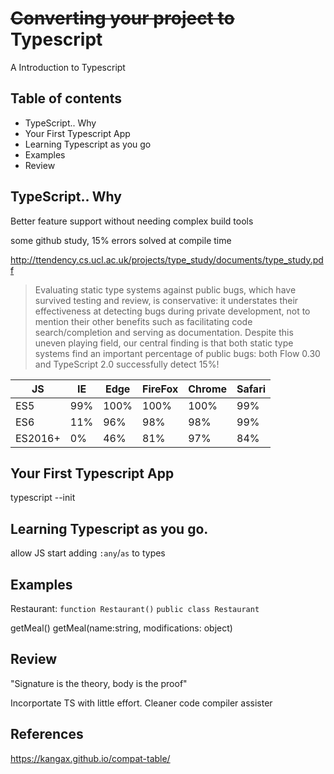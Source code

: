 # ~~Converting your project to~~ Typescript
A Introduction to Typescript

## Table of contents 
* TypeScript.. Why
* Your First Typescript App
* Learning Typescript as you go
* Examples
* Review

## TypeScript.. Why
Better feature support without needing complex build tools

some github study, 15% errors solved at compile time

http://ttendency.cs.ucl.ac.uk/projects/type_study/documents/type_study.pdf

>Evaluating  static  type  systems  against  public  bugs,  which have  survived  testing  and  review,  is  conservative:  it  understates their effectiveness at detecting bugs during private development, not  to  mention  their  other  benefits  such  as  facilitating  code search/completion  and  serving  as  documentation.  Despite  this uneven  playing  field,  our  central  finding  is  that  both  static  type systems find an important percentage of public bugs: both Flow 0.30  and  TypeScript  2.0  successfully  detect 15%!


JS |IE|Edge|FireFox|Chrome|Safari 
---|---|---|---|---|---
ES5 | 99% | 100%| 100%| 100%|99%
ES6 |11%| 96% | 98% |98%|99%|
ES2016+|0%|46%|81%|97%|84%  

## Your First Typescript App

typescript --init

## Learning Typescript as you go.

allow JS
start adding `:any`/`as` to types

## Examples
Restaurant:
`function Restaurant()`
`public class Restaurant`

getMeal()
getMeal(name:string, modifications: object)

## Review
"Signature is the theory, body is the proof"

Incorportate TS with little effort.
Cleaner code
compiler assister



## References
https://kangax.github.io/compat-table/